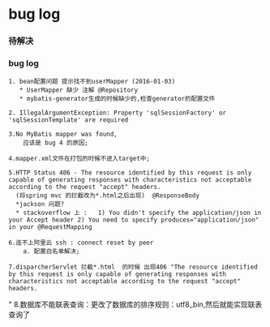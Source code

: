 # bug log


### 待解决


### bug log 

    1. bean配置问题 提示找不到userMapper (2016-01-03)  
       * UserMapper 缺少 注解 @Repository
       * mybatis-generator生成的时候缺少的,检查generator的配置文件

    2. IllegalArgumentException: Property 'sqlSessionFactory' or 'sqlSessionTemplate' are required

    3.No MyBatis mapper was found,
        应该是 bug 4 的原因;

    4.mapper.xml文件在打包的时候不进入target中;

    5.HTTP Status 406 - The resource identified by this request is only capable of generating responses with characteristics not acceptable according to the request "accept" headers.
      (将spring mvc 的拦截改为*.html之后出现)  @ResponseBody
      *jackson 问题?
      * stackoverflow 上 :   1) You didn't specify the application/json in your Accept header 2) You need to specify produces="application/json" in your @RequestMapping

    6.连不上阿里云 ssh : connect reset by peer
        a. 配置白名单解决;

    7.disparcherServlet 拦截*.html  的时候 出现406 "The resource identified by this request is only capable of generating responses with characteristics not acceptable according to the request "accept" headers.

"
    8.数据库不能联表查询：更改了数据库的排序规则：utf8_bin,然后就能实现联表查询了
